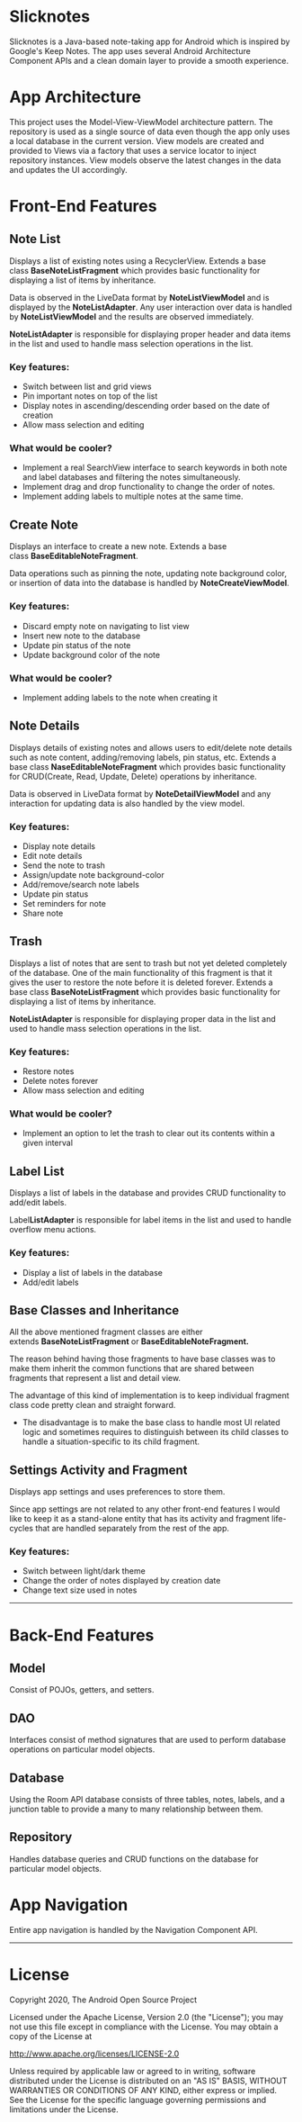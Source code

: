 # Slicknotes

Slicknotes is a Java-based note-taking app for Android which is inspired by Google's Keep Notes.
The app uses several Android Architecture Component APIs and a clean domain layer to provide a smooth experience.

# App Architecture

This project uses the Model-View-ViewModel architecture pattern.
The repository is used as a single source of data even though the app only uses a local database in the current version. View models are created and provided to Views via a factory that uses a service locator to inject repository instances. View models observe the latest changes in the data and updates the UI accordingly.

# Front-End Features

## Note List

Displays a list of existing notes using a RecyclerView. Extends a base class **BaseNoteListFragment** which provides basic functionality for displaying a list of items by inheritance.

Data is observed in the LiveData format by **NoteListViewModel** and is displayed by the **NoteListAdapter**. Any user interaction over data is handled by **NoteListViewModel** and the results are observed immediately.

**NoteListAdapter** is responsible for displaying proper header and data items in the list and used to handle mass selection operations in the list.

### Key features:

- Switch between list and grid views
- Pin important notes on top of the list
- Display notes in ascending/descending order based on the date of creation
- Allow mass selection and editing

### What would be cooler?

- Implement a real SearchView interface to search keywords in both note and label databases and filtering the notes simultaneously.
- Implement drag and drop functionality to change the order of notes.
- Implement adding labels to multiple notes at the same time.

## Create Note

Displays an interface to create a new note. Extends a base class **BaseEditableNoteFragment**.

Data operations such as pinning the note, updating note background color, or insertion of data into the database is handled by **NoteCreateViewModel**.

### Key features:

- Discard empty note on navigating to list view
- Insert new note to the database
- Update pin status of the note
- Update background color of the note

### What would be cooler?

- Implement adding labels to the note when creating it

## Note Details

Displays details of existing notes and allows users to edit/delete note details such as note content, adding/removing labels, pin status, etc. Extends a base class **NaseEditableNoteFragment** which provides basic functionality for CRUD(Create, Read, Update, Delete) operations by inheritance.

Data is observed in LiveData format by **NoteDetailViewModel** and any interaction for updating data is also handled by the view model.

### Key features:

- Display note details
- Edit note details
- Send the note to trash
- Assign/update note background-color
- Add/remove/search note labels
- Update pin status
- Set reminders for note
- Share note

## Trash

Displays a list of notes that are sent to trash but not yet deleted completely of the database. One of the main functionality of this fragment is that it gives the user to restore the note before it is deleted forever. Extends a base class **BaseNoteListFragment** which provides basic functionality for displaying a list of items by inheritance.

**NoteListAdapter** is responsible for displaying proper data in the list and used to handle mass selection operations in the list.

### **Key features:**

- Restore notes
- Delete notes forever
- Allow mass selection and editing

### What would be cooler?

- Implement an option to let the trash to clear out its contents within a given interval

## Label List

Displays a list of labels in the database and provides CRUD functionality to add/edit labels.

Label**ListAdapter** is responsible for label items in the list and used to handle overflow menu actions.

### Key features:

- Display a list of labels in the database
- Add/edit labels

## Base Classes and Inheritance

All the above mentioned fragment classes are either extends **BaseNoteListFragment** or **BaseEditableNoteFragment.**

The reason behind having those fragments to have base classes was to make them inherit the common functions that are shared between fragments that represent a list and detail view.

The advantage of this kind of implementation is to keep individual fragment class code pretty clean and straight forward.

- The disadvantage is to make the base class to handle most UI related logic and sometimes requires to distinguish between its child classes to handle a situation-specific to its child fragment.

## Settings Activity and Fragment

Displays app settings and uses preferences to store them.

Since app settings are not related to any other front-end features I would like to keep it as a stand-alone entity that has its activity and fragment life-cycles that are handled separately from the rest of the app.

### **Key features:**

- Switch between light/dark theme
- Change the order of notes displayed by creation date
- Change text size used in notes

---

# Back-End Features

## Model

Consist of POJOs, getters, and setters.

## DAO

Interfaces consist of method signatures that are used to perform database operations on particular model objects.

## Database

Using the Room API database consists of three tables, notes, labels, and a junction table to provide a many to many relationship between them.

## Repository

Handles database queries and CRUD functions on the database for particular model objects.

# App Navigation

Entire app navigation is handled by the Navigation Component API.

---

# **License**

Copyright 2020, The Android Open Source Project

Licensed under the Apache License, Version 2.0 (the "License"); you may not use this file except in compliance with the License. You may obtain a copy of the License at

http://www.apache.org/licenses/LICENSE-2.0

Unless required by applicable law or agreed to in writing, software distributed under the License is distributed on an "AS IS" BASIS, WITHOUT WARRANTIES OR CONDITIONS OF ANY KIND, either express or implied.
See the License for the specific language governing permissions and limitations under the License.
